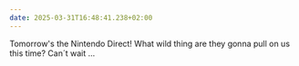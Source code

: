 ```yaml
---
date: 2025-03-31T16:48:41.238+02:00
---
```


Tomorrow's the Nintendo Direct! What wild thing are they gonna pull on us this time?
Can´t wait ...
